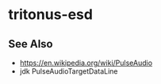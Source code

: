 # tritonus-esd

## See Also

* https://en.wikipedia.org/wiki/PulseAudio
* jdk PulseAudioTargetDataLine